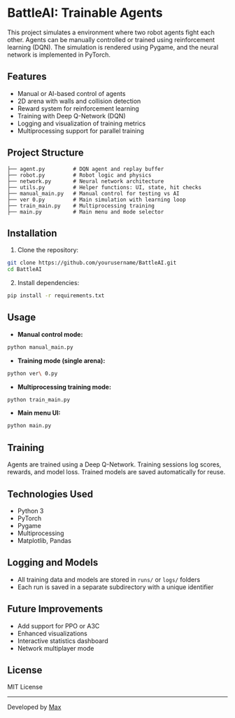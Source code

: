 # BattleAI: Trainable Agents

This project simulates a environment where two robot agents fight each other. Agents can be manually controlled or trained using reinforcement learning (DQN). The simulation is rendered using Pygame, and the neural network is implemented in PyTorch.

## Features

- Manual or AI-based control of agents
- 2D arena with walls and collision detection
- Reward system for reinforcement learning
- Training with Deep Q-Network (DQN)
- Logging and visualization of training metrics
- Multiprocessing support for parallel training

## Project Structure

```
├── agent.py         # DQN agent and replay buffer
├── robot.py         # Robot logic and physics
├── network.py       # Neural network architecture
├── utils.py         # Helper functions: UI, state, hit checks
├── manual_main.py   # Manual control for testing vs AI
├── ver 0.py         # Main simulation with learning loop
├── train_main.py    # Multiprocessing training
├── main.py          # Main menu and mode selector
```

## Installation

1. Clone the repository:

```bash
git clone https://github.com/yourusername/BattleAI.git
cd BattleAI
```

2. Install dependencies:

```bash
pip install -r requirements.txt
```

## Usage

- **Manual control mode:**

```bash
python manual_main.py
```

- **Training mode (single arena):**

```bash
python ver\ 0.py
```

- **Multiprocessing training mode:**

```bash
python train_main.py
```

- **Main menu UI:**

```bash
python main.py
```

## Training

Agents are trained using a Deep Q-Network. Training sessions log scores, rewards, and model loss. Trained models are saved automatically for reuse.

## Technologies Used

- Python 3
- PyTorch
- Pygame
- Multiprocessing
- Matplotlib, Pandas

## Logging and Models

- All training data and models are stored in `runs/` or `logs/` folders
- Each run is saved in a separate subdirectory with a unique identifier

## Future Improvements

- Add support for PPO or A3C
- Enhanced visualizations
- Interactive statistics dashboard
- Network multiplayer mode

## License

MIT License

---

Developed by [Max](https://github.com/yourusername)

